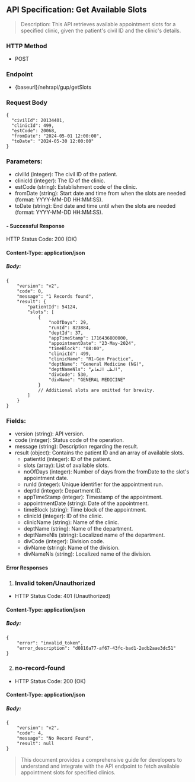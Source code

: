 ## API Specification: Get Available Slots
> Description: This API retrieves available appointment slots for a specified clinic, given the patient's civil ID and the clinic's details.

### HTTP Method
- POST

### Endpoint
- {baseurl}/nehrapi/gup/getSlots

### Request Body
```
{
  "civilId": 20134401,
  "clinicId": 499,
  "estCode": 20068,
  "fromDate": "2024-05-01 12:00:00",
  "toDate": "2024-05-30 12:00:00"
}
```
### Parameters:

- civilId (integer): The civil ID of the patient.
- clinicId (integer): The ID of the clinic.
- estCode (string): Establishment code of the clinic.
- fromDate (string): Start date and time from when the slots are needed (format: YYYY-MM-DD HH:MM:SS).
- toDate (string): End date and time until when the slots are needed (format: YYYY-MM-DD HH:MM:SS).
#### - Successful Response
HTTP Status Code: 200 (OK)

#### Content-Type: application/json

##### Body:

```
{
    "version": "v2",
    "code": 0,
    "message": "1 Records found",
    "result": {
        "patientId": 54124,
        "slots": [
            {
                "noOfDays": 29,
                "runId": 823884,
                "deptId": 37,
                "appTimeStamp": 1716436800000,
                "appointmentDate": "23-May-2024",
                "timeBlock": "08:00",
                "clinicId": 499,
                "clinicName": "R1-Gen Practice",
                "deptName": "General Medicine (NG)",
                "deptNameNls": "الطب العام",
                "divCode": 530,
                "divName": "GENERAL MEDICINE"
            }
            // Additional slots are omitted for brevity.
        ]
    }
}
```
### Fields:

- version (string): API version.
- code (integer): Status code of the operation.
- message (string): Description regarding the result.
- result (object): Contains the patient ID and an array of available slots.
    - patientId (integer): ID of the patient.
    - slots (array): List of available slots.
    - noOfDays (integer): Number of days from the fromDate to the slot's appointment date.
    - runId (integer): Unique identifier for the appointment run.
    - deptId (integer): Department ID.
    - appTimeStamp (integer): Timestamp of the appointment.
    - appointmentDate (string): Date of the appointment.
    - timeBlock (string): Time block of the appointment.
    - clinicId (integer): ID of the clinic.
    - clinicName (string): Name of the clinic.
    - deptName (string): Name of the department.
    - deptNameNls (string): Localized name of the department.
    - divCode (integer): Division code.
    - divName (string): Name of the division.
    - divNameNls (string): Localized name of the division.
#### Error Responses

1. ###  Invalid token/Unauthorized
- HTTP Status Code: 401 (Unauthorized)
#### Content-Type: application/json
##### Body:
```
{
    "error": "invalid_token",
    "error_description": "d0816a77-af67-43fc-bad1-2edb2aae3dc51"
}
```


2. ### no-record-found
- HTTP Status Code: 200 (OK)
#### Content-Type: application/json
##### Body:
````
{
    "version": "v2",
    "code": 4,
    "message": "No Record Found",
    "result": null
}
````

> This document provides a comprehensive guide for developers to understand and integrate with the API endpoint to fetch available appointment slots for specified clinics.
